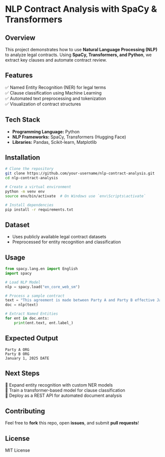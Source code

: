 # NLP Contract Analysis with SpaCy & Transformers

## Overview
This project demonstrates how to use **Natural Language Processing (NLP)** to analyze legal contracts. Using **SpaCy, Transformers, and Python**, we extract key clauses and automate contract review.

## Features
✅ Named Entity Recognition (NER) for legal terms  
✅ Clause classification using Machine Learning  
✅ Automated text preprocessing and tokenization  
✅ Visualization of contract structures  

## Tech Stack
- **Programming Language:** Python
- **NLP Frameworks:** SpaCy, Transformers (Hugging Face)
- **Libraries:** Pandas, Scikit-learn, Matplotlib

## Installation
```bash
# Clone the repository
git clone https://github.com/your-username/nlp-contract-analysis.git
cd nlp-contract-analysis

# Create a virtual environment
python -m venv env
source env/bin/activate  # On Windows use `env\Scripts\activate`

# Install dependencies
pip install -r requirements.txt
```

## Dataset
- Uses publicly available legal contract datasets
- Preprocessed for entity recognition and classification

## Usage
```python
from spacy.lang.en import English
import spacy

# Load NLP Model
nlp = spacy.load("en_core_web_sm")

# Process a sample contract
text = "This agreement is made between Party A and Party B effective January 1, 2025."
doc = nlp(text)

# Extract Named Entities
for ent in doc.ents:
    print(ent.text, ent.label_)
```

## Expected Output
```
Party A ORG
Party B ORG
January 1, 2025 DATE
```

## Next Steps
🔹 Expand entity recognition with custom NER models  
🔹 Train a transformer-based model for clause classification  
🔹 Deploy as a REST API for automated document analysis  

## Contributing
Feel free to **fork** this repo, open **issues**, and submit **pull requests**!

## License
MIT License
